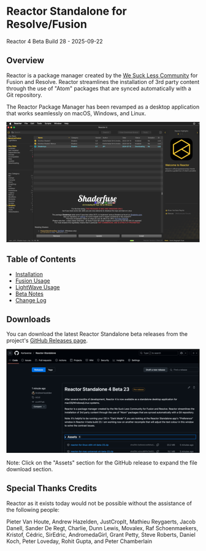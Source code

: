 # Reactor Standalone for Resolve/Fusion

Reactor 4 Beta Build 28 - 2025-09-22  

## Overview

Reactor is a package manager created by the [We Suck Less Community](https://www.steakunderwater.com/wesuckless/viewforum.php?f=32) for Fusion and Resolve. Reactor streamlines the installation of 3rd party content through the use of "Atom" packages that are synced automatically with a Git repository.

The Reactor Package Manager has been revamped as a desktop application that works seamlessly on macOS, Windows, and Linux.

![Reactor UI Screenshot](Images/Reactor_Standalone.png)

## Table of Contents

- [Installation](Install.md)
- [Fusion Usage](FusionUsage.md)
- [LightWave Usage](LightWaveUsage.md)
- [Beta Notes](BetaNotes.md)
- [Change Log](ChangeLog.md)

## Downloads

You can download the latest Reactor Standalone beta releases from the project's [GitHub Releases page](https://github.com/Kartaverse/Reactor-Standalone/releases).

![GitHub Releases](Images/GitHub-Releases.png)

Note: Click on the "Assets" section for the GitHub release to expand the file download section.

## Special Thanks Credits

Reactor as it exists today would not be possible without the assistance of the following people:

Pieter Van Houte, Andrew Hazelden, JustCropIt, Mathieu Reygaerts, Jacob Danell, Sander De Regt, Charlie, Dunn Lewis, Movalex, Raf Schoenmaekers, Kristof, Cédric, SirEdric, AndromedaGirl, Grant Petty, Steve Roberts, Daniel Koch, Peter Loveday, Rohit Gupta, and Peter Chamberlain
